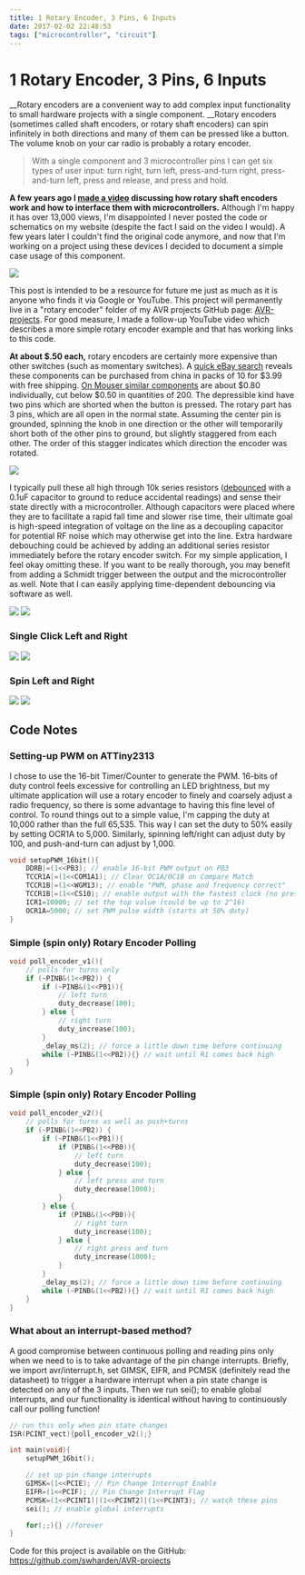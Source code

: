 ```yaml
---
title: 1 Rotary Encoder, 3 Pins, 6 Inputs
date: 2017-02-02 22:48:53
tags: ["microcontroller", "circuit"]
---
```


# 1 Rotary Encoder, 3 Pins, 6 Inputs

__Rotary encoders are a convenient way to add complex input functionality to small hardware projects with a single component. __Rotary encoders (sometimes called shaft encoders, or rotary shaft encoders) can spin infinitely in both directions and many of them can be pressed like a button. The volume knob on your car radio is probably a rotary encoder.

> With a single component and 3 microcontroller pins I can get six types of user input: turn right, turn left, press-and-turn right, press-and-turn left, press and release, and press and hold.

__A few years ago I [made a video](https://www.youtube.com/watch?v=DREGVc00FY8) discussing how rotary shaft encoders work and how to interface them with microcontrollers.__ Although I'm happy it has over 13,000 views, I'm disappointed I never posted the code or schematics on my website (despite the fact I said on the video I would). A few years later I couldn't find the original code anymore, and now that I'm working on a project using these devices I decided to document a simple case usage of this component.

![](https://www.youtube.com/embed/ZGIQm1tDnRw)

This post is intended to be a resource for future me just as much as it is anyone who finds it via Google or YouTube. This project will permanently live in a "rotary encoder" folder of my AVR projects GitHub page: [AVR-projects](https://github.com/swharden/AVR-projects). For good measure, I made a follow-up YouTube video which describes a more simple rotary encoder example and that has working links to this code.

__At about $.50 each,__ rotary encoders are certainly more expensive than other switches (such as momentary switches). A [quick eBay search](http://www.ebay.com/sch/?_nkw=rotary+encoder+10pcs) reveals these components can be purchased from china in packs of 10 for $3.99 with free shipping. [On Mouser similar components](http://www.mouser.com/ProductDetail/BI-Technologies-TT-Electronics/EN12-HN22AF25) are about $0.80 individually, cut below $0.50 in quantities of 200. The depressible kind have two pins which are shorted when the button is pressed. The rotary part has 3 pins, which are all open in the normal state. Assuming the center pin is grounded, spinning the knob in one direction or the other will temporarily short both of the other pins to ground, but slightly staggered from each other. The order of this stagger indicates which direction the encoder was rotated.

<div class="text-center">

![](https://swharden.com/static/2017/02/02/schematic.png)

</div>

I typically pull these all high through 10k series resistors ([debounced](http://www.labbookpages.co.uk/electronics/debounce.html) with a 0.1uF capacitor to ground to reduce accidental readings) and sense their state directly with a microcontroller. Although capacitors were placed where they are to facilitate a rapid fall time and slower rise time, their ultimate goal is high-speed integration of voltage on the line as a decoupling capacitor for potential RF noise which may otherwise get into the line. Extra hardware debouching could be achieved by adding an additional series resistor immediately before the rotary encoder switch. For my simple application, I feel okay omitting these. If you want to be really thorough, you may benefit from adding a Schmidt trigger between the output and the microcontroller as well. Note that I can easily applying time-dependent debouncing via software as well.

<div class="text-center img-border">

![](https://swharden.com/static/2017/02/02/scope.jpeg)
![](https://swharden.com/static/2017/02/02/704.jpg)

</div>

### Single Click Left and Right

<div class="text-center img-border img-small">

![](https://swharden.com/static/2017/02/02/left.png)
![](https://swharden.com/static/2017/02/02/right.png)

</div>

### Spin Left and Right

<div class="text-center img-border img-small">

![](https://swharden.com/static/2017/02/02/fastLeft.png)
![](https://swharden.com/static/2017/02/02/fastRight.png)

</div>

## Code Notes

### Setting-up PWM on ATTiny2313

I chose to use the 16-bit Timer/Counter to generate the PWM. 16-bits of duty control feels excessive for controlling an LED brightness, but my ultimate application will use a rotary encoder to finely and coarsely adjust a radio frequency, so there is some advantage to having this fine level of control. To round things out to a simple value, I'm capping the duty at 10,000 rather than the full 65,535. This way I can set the duty to 50% easily by setting OCR1A to 5,000. Similarly, spinning left/right can adjust duty by 100, and push-and-turn can adjust by 1,000.

```c
void setupPWM_16bit(){
    DDRB|=(1<<PB3); // enable 16-bit PWM output on PB3
    TCCR1A|=(1<<COM1A1); // Clear OC1A/OC1B on Compare Match
    TCCR1B|=(1<<WGM13); // enable "PWM, phase and frequency correct"
    TCCR1B|=(1<<CS10); // enable output with the fastest clock (no prescaling)
    ICR1=10000; // set the top value (could be up to 2^16)
    OCR1A=5000; // set PWM pulse width (starts at 50% duty)
}
```

### Simple (spin only) Rotary Encoder Polling

```c
void poll_encoder_v1(){
    // polls for turns only
    if (~PINB&(1<<PB2)) {
        if (~PINB&(1<<PB1)){
            // left turn
            duty_decrease(100);
        } else {
            // right turn
            duty_increase(100);
        }
        _delay_ms(2); // force a little down time before continuing
        while (~PINB&(1<<PB2)){} // wait until R1 comes back high
    }
}
```

### Simple (spin only) Rotary Encoder Polling

```c
void poll_encoder_v2(){
    // polls for turns as well as push+turns
    if (~PINB&(1<<PB2)) {
        if (~PINB&(1<<PB1)){
            if (PINB&(1<<PB0)){
                // left turn
                duty_decrease(100);
            } else {
                // left press and turn
                duty_decrease(1000);
            }
        } else {
            if (PINB&(1<<PB0)){
                // right turn
                duty_increase(100);
            } else {
                // right press and turn
                duty_increase(1000);
            }
        }
        _delay_ms(2); // force a little down time before continuing
        while (~PINB&(1<<PB2)){} // wait until R1 comes back high
    }
}
```

### What about an interrupt-based method?

A good compromise between continuous polling and reading pins only when we need to is to take advantage of the pin change interrupts. Briefly, we import avr/interrupt.h, set GIMSK, EIFR, and PCMSK (definitely read the datasheet) to trigger a hardware interrupt when a pin state change is detected on any of the 3 inputs. Then we run sei(); to enable global interrupts, and our functionality is identical without having to continuously call our polling function!

```c
// run this only when pin state changes
ISR(PCINT_vect){poll_encoder_v2();}

int main(void){
    setupPWM_16bit();

    // set up pin change interrupts
    GIMSK=(1<<PCIE); // Pin Change Interrupt Enable
    EIFR=(1<<PCIF); // Pin Change Interrupt Flag
    PCMSK=(1<<PCINT1)|(1<<PCINT2)|(1<<PCINT3); // watch these pins
    sei(); // enable global interrupts

    for(;;){} //forever
}
```

Code for this project is available on the GitHub: https://github.com/swharden/AVR-projects